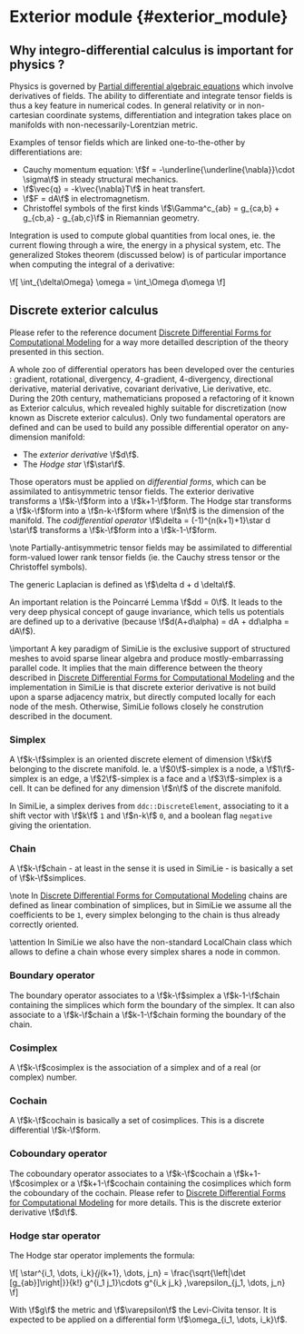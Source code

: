 # Exterior module {#exterior_module}
<!--
SPDX-FileCopyrightText: 2024 Baptiste Legouix
SPDX-License-Identifier: GPL-3.0-or-later
-->

## Why integro-differential calculus is important for physics ?

Physics is governed by [Partial differential algebraic equations](https://en.wikipedia.org/wiki/Partial_differential_algebraic_equation) which involve derivatives of fields. The ability to differentiate and integrate tensor fields is thus a key feature in numerical codes. In general relativity or in non-cartesian coordinate systems, differentiation and integration takes place on manifolds with non-necessarily-Lorentzian metric.

Examples of tensor fields which are linked one-to-the-other by differentiations are:
- Cauchy momentum equation: \f$f = -\underline{\underline{\nabla}}\cdot \sigma\f$ in steady structural mechanics.
- \f$\vec{q} = -k\vec{\nabla}T\f$ in heat transfert.
- \f$F = dA\f$ in electromagnetism.
- Christoffel symbols of the first kinds \f$\Gamma^c_{ab} = g_{ca,b} + g_{cb,a} - g_{ab,c}\f$ in Riemannian geometry.

Integration is used to compute global quantities from local ones, ie. the current flowing through a wire, the energy in a physical system, etc. The generalized Stokes theorem (discussed below) is of particular importance when computing the integral of a derivative:

\f\[
\int_{\delta\Omega} \omega = \int_\Omega d\omega
\f\]

## Discrete exterior calculus

Please refer to the reference document [Discrete Differential Forms for Computational Modeling](http://www.geometry.caltech.edu/pubs/DKT05.pdf) for a way more detailled description of the theory presented in this section.

A whole zoo of differential operators has been developed over the centuries : gradient, rotational, divergency, 4-gradient, 4-divergency, directional derivative, material derivative, covariant derivative, Lie derivative, etc. During the 20th century, mathematicians proposed a refactoring of it known as Exterior calculus, which revealed highly suitable for discretization (now known as Discrete exterior calculus). Only two fundamental operators are defined and can be used to build any possible differential operator on any-dimension manifold:

- The <em>exterior derivative</em> \f$d\f$.
- The <em>Hodge star</em> \f$\star\f$.

Those operators must be applied on <em>differential forms</em>, which can be assimilated to antisymmetric tensor fields. The exterior derivative transforms a \f$k-\f$form into a \f$k+1-\f$form. The Hodge star transforms a \f$k-\f$form into a \f$n-k-\f$form where \f$n\f$ is the dimension of the manifold. The <em>codifferential operator</em> \f$\delta = (-1)^{n(k+1)+1}\star d \star\f$ transforms a \f$k-\f$form into a \f$k-1-\f$form.

\note Partially-antisymmetric tensor fields may be assimilated to differential form-valued lower rank tensor fields (ie. the Cauchy stress tensor or the Christoffel symbols).

The generic Laplacian is defined as \f$\delta d + d \delta\f$.

An important relation is the Poincarré Lemma \f$dd = 0\f$. It leads to the very deep physical concept of gauge invariance, which tells us potentials are defined up to a derivative (because \f$d(A+d\alpha) = dA + dd\alpha = dA\f$).

\important A key paradigm of SimiLie is the exclusive support of structured meshes to avoid sparse linear algebra and produce mostly-embarrassing parallel code. It implies that the main difference between the theory described in [Discrete Differential Forms for Computational Modeling](http://www.geometry.caltech.edu/pubs/DKT05.pdf) and the implementation in SimiLie is that discrete exterior derivative is not build upon a sparse adjacency matrix, but directly computed locally for each node of the mesh. Otherwise, SimiLie follows closely he constrution described in the document.

### Simplex

A \f$k-\f$simplex is an oriented discrete element of dimension \f$k\f$ belonging to the discrete manifold. Ie. a \f$0\f$-simplex is a node, a \f$1\f$-simplex is an edge, a \f$2\f$-simplex is a face and a \f$3\f$-simplex is a cell. It can be defined for any dimension \f$n\f$ of the discrete manifold.

In SimiLie, a simplex derives from `ddc::DiscreteElement`, associating to it a shift vector with \f$k\f$ `1` and \f$n-k\f$ `0`, and a boolean flag `negative` giving the orientation.

### Chain

A \f$k-\f$chain - at least in the sense it is used in SimiLie - is basically a set of \f$k-\f$simplices.

\note In [Discrete Differential Forms for Computational Modeling](http://www.geometry.caltech.edu/pubs/DKT05.pdf) chains are defined as linear combination of simplices, but in SimiLie we assume all the coefficients to be `1`, every simplex belonging to the chain is thus already correctly oriented.

\attention In SimiLie we also have the non-standard LocalChain class which allows to define a chain whose every simplex shares a node in common.

### Boundary operator

The boundary operator associates to a \f$k-\f$simplex a \f$k-1-\f$chain containing the simplices which form the boundary of the simplex. It can also associate to a \f$k-\f$chain a \f$k-1-\f$chain forming the boundary of the chain.

### Cosimplex

A \f$k-\f$cosimplex is the association of a simplex and of a real (or complex) number.

### Cochain

A \f$k-\f$cochain is basically a set of cosimplices. This is a discrete differential \f$k-\f$form.

### Coboundary operator

The coboundary operator associates to a \f$k-\f$cochain a \f$k+1-\f$cosimplex or a \f$k+1-\f$cochain containing the cosimplices which form the coboundary of the cochain. Please refer to [Discrete Differential Forms for Computational Modeling](http://www.geometry.caltech.edu/pubs/DKT05.pdf) for more details. This is the discrete exterior derivative \f$d\f$.

### Hodge star operator

The Hodge star operator implements the formula:

\f\[
\star^{i_1, \dots, i_k}_{j_{k+1}, \dots, j_n} = \frac{\sqrt{\left|\det [g_{ab}]\right|}}{k!} g^{i_1 j_1}\cdots g^{i_k j_k} \,\varepsilon_{j_1, \dots, j_n}
\f\]

With \f$g\f$ the metric and \f$\varepsilon\f$ the Levi-Civita tensor. It is expected to be applied on a differential form \f$\omega_{i_1, \dots, i_k}\f$.
